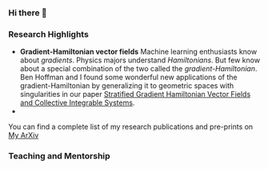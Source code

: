### Hi there 👋


### Research Highlights

- **Gradient-Hamiltonian vector fields** Machine learning enthusiasts know about *gradients*. Physics majors understand *Hamiltonians*. But few know about a special combination of the two called the *gradient-Hamiltonian*. Ben Hoffman and I found some wonderful new applications of the gradient-Hamiltonian by generalizing it to geometric spaces with singularities in our paper [Stratified Gradient Hamiltonian Vector Fields and Collective Integrable Systems](http://arxiv.org/abs/2008.13656). 
- 

You can find a complete list of my research publications and pre-prints on [My ArXiv](https://arxiv.org/a/lane_j_2.html)

### Teaching and Mentorship

